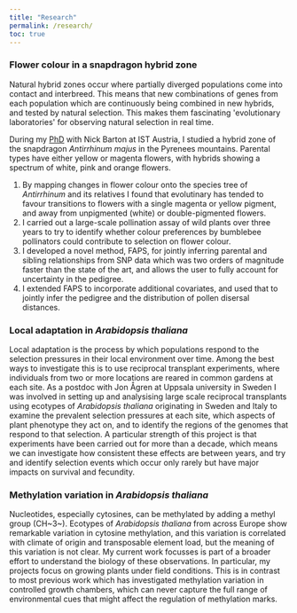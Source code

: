 ```yaml
---
title: "Research"
permalink: /research/
toc: true
---
```


### Flower colour in a snapdragon hybrid zone

Natural hybrid zones occur where partially diverged populations come into contact and interbreed.
This means that new combinations of genes from each population which are continuously being combined in new hybrids, and tested by natural selection.
This makes them fascinating 'evolutionary laboratories' for observing natural selection in real time.

During my [PhD](https://research-explorer.app.ist.ac.at/download/1398/5106/IST-2016-526-v1%2B1_Ellis_signed_thesis.pdf) with Nick Barton at IST Austria, I studied a hybrid zone of the snapdragon *Antirrhinum majus* in the Pyrenees mountains. Parental types have either yellow or magenta flowers, with hybrids showing a spectrum of white, pink and orange flowers. 

1. By mapping changes in flower colour onto the species tree of *Antirrhinum* and its relatives I found that evolutinary has tended to favour transitions to flowers with a single magenta or yellow pigment, and away from unpigmented (white) or double-pigmented flowers.
2. I carried out a large-scale pollination assay of wild plants over three years to try to identify whether colour preferences by bumblebee pollinators could contribute to selection on flower colour.
3. I developed a novel method, FAPS, for jointly inferring parental and sibling relationships from SNP data which was two orders of magnitude faster than the state of the art, and allows the user to fully account for uncertainty in the pedigree. 
4. I extended FAPS to incorporate additional covariates, and used that to jointly infer the pedigree and the distribution of pollen disersal distances.

### Local adaptation in *Arabidopsis thaliana*

Local adaptation is the process by which populations respond to the selection pressures in their local environment over time.
Among the best ways to investigate this is to use reciprocal transplant experiments, where individuals from two or more locations are reared in common gardens at each site.
As a postdoc with Jon Ågren at Uppsala university in Sweden I was involved in setting up and analysising large scale reciprocal transplants using ecotypes of *Arabidopsis thaliana* originating in Sweden and Italy to examine the prevalent selection pressures at each site, which aspects of plant phenotype they act on, and to identify the regions of the genomes that respond to that selection.
A particular strength of this project is that experiments have been carried out for more than a decade, which means we can investigate how consistent these effects are between years, and try and identify selection events which occur only rarely but have major impacts on survival and fecundity.

### Methylation variation in *Arabidopsis thaliana*

Nucleotides, especially cytosines, can be methylated by adding a methyl group (CH~3~).
Ecotypes of *Arabidopsis thaliana* from across Europe show remarkable variation in cytosine methylation, and this variation is correlated with climate of origin and transposable element load, but the meaning of this variation is not clear.
My current work focusses is part of a broader effort to understand the biology of these observations.
In particular, my projects focus on growing plants under field conditions.
This is in contrast to most previous work which has investigated methylation variation in controlled growth chambers, which can never capture the full range of environmental cues that might affect the regulation of methylation marks.
